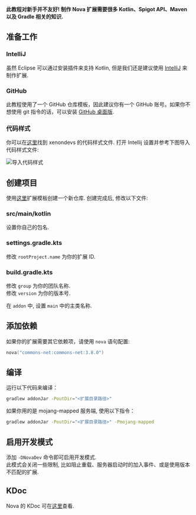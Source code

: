 **此教程对新手并不友好! 制作 Nova 扩展需要很多 Kotlin、Spigot API、Maven 以及 Gradle 相关的知识.**

## 准备工作

### IntelliJ

虽然 Eclipse 可以通过安装插件来支持 Kotlin, 但是我们还是建议使用 [IntelliJ](https://www.jetbrains.com/idea/) 来制作扩展.

### GitHub

此教程使用了一个 GitHub 仓库模板，因此建议你有一个 GitHub 账号。如果你不想使用 git 指令的话，可以安装 [GitHub 桌面版](https://desktop.github.com/).

### 代码样式

你可以在[这里](https://github.com/xenondevs/Nova/blob/main/codestyle.xml)找到 xenondevs 的代码样式文件. 打开 Intellij 设置并参考下图导入代码样式文件:

![导入代码样式](https://pic.ziyuan.wang/user/guest/2024/01/Snipaste_2024-01-15_17-51-07_6dc736f44ac47.png)

## 创建项目

使用[这里](https://github.com/xenondevs/Nova-Addon-Template/generate)扩展模板创建一个新仓库.
创建完成后, 修改以下文件:

### src/main/kotlin

设置你自己的包名.

### settings.gradle.kts

修改 `rootProject.name` 为你的扩展 ID.

### build.gradle.kts

修改 `group` 为你的团队名称.  
修改 `version` 为你的版本号.

在 `addon` 中, 设置 `main` 中的主类名称.

## 添加依赖

如果你的扩展需要其它依赖项，请使用 `nova` 语句配置:

```kotlin title="build.gradle.kts dependencies { }"
nova("commons-net:commons-net:3.8.0")
```

## 编译

运行以下代码来编译：
```bash title="使用 Gradle 编译"
gradlew addonJar -PoutDir="<扩展目录路径>"
```
如果你用的是 mojang-mapped 服务端, 使用以下指令：
```bash title="使用 Gradle 编译"
gradlew addonJar -PoutDir="<扩展目录路径>" -Pmojang-mapped
```

## 启用开发模式

添加 `-DNovaDev` 命令即可启用开发模式.  
此模式会关闭一些限制, 比如阻止重载、服务器启动时的加入事件、或是使用版本不匹配的扩展.

## KDoc

Nova 的 KDoc 可在[这里](https://nova.dokka.xenondevs.xyz/)查看.